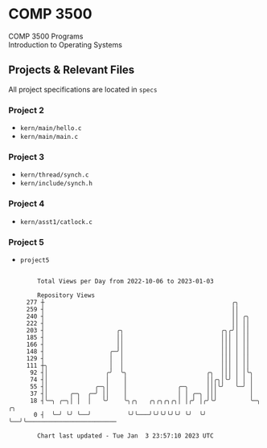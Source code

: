 # COMP 3500
COMP 3500 Programs  
Introduction to Operating Systems  
## Projects & Relevant Files
All project specifications are located in `specs`
### Project 2
- `kern/main/hello.c`
- `kern/main/main.c`
### Project 3
- `kern/thread/synch.c`
- `kern/include/synch.h`
### Project 4
- `kern/asst1/catlock.c`
### Project 5
- `project5`

```

        Total Views per Day from 2022-10-06 to 2023-01-03

        Repository Views
     277 ┼                                                    ╭╮
     259 ┤                                                    ││
     240 ┤                                                    ││ ╭╮
     222 ┤                                                    ││ ││
     203 ┤                    ╭╮                           ╭╮╭╯│ ││
     185 ┤                    ││                           │││ │ ││
     166 ┤                    ││                           │││ │ ││
     148 ┤                  ╭─╯│                           │││ │ ││
     129 ┤                  │  │                           │││ │ ││
     111 ┼╮                 │  │                           │││ │ ││
      92 ┤│                ╭╯  ╰╮                      ╭╮  │││ │ │╰╮
      74 ┤│                │    │                      ││╭╮│╰╯ │ │ │
      55 ┤│             ╭─╮│    │              ╭─╮     │││╰╯   ╰─╯ │
      37 ┤│      ╭─╮  ╭─╯ ││    │              │ │ ╭─╮ │││         │
      18 ┤╰─╮ ╭─╮│ │  │   ╰╯    ╰╮╭╮   ╭╮╭╮╭╮╭╮│ │╭╯ │╭╯╰╯         ╰─╮  ╭╮
       0 ┤  ╰─╯ ╰╯ ╰──╯          ╰╯╰───╯╰╯╰╯╰╯╰╯ ╰╯  ╰╯              ╰──╯╰─────────────────────────

        Chart last updated - Tue Jan  3 23:57:10 2023 UTC
        
```
